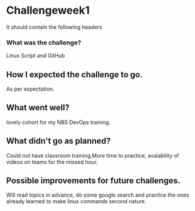 # Challengeweek1
It should contain the following headers

### What was the challenge?
Linux Script and GitHub 
## How I expected the challenge to go.
As per expectation.
## What went well?
lovely cohort for my NBS DevOps training.
## What didn't go as planned?
Could not have classroom training,More time to practice, avalability of videos on teams for the missed hour.
## Possible improvements for future challenges.
Will read topics in advance, do some google search and practice the ones already learned to make linux commands second nature.
